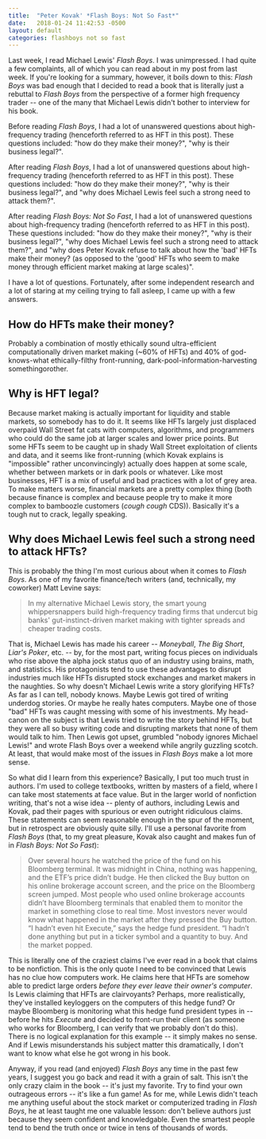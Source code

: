 ```yaml
---
title:  "Peter Kovak' *Flash Boys: Not So Fast*"
date:   2018-01-24 11:42:53 -0500
layout: default
categories: flashboys not so fast
---
```


Last week, I read Michael Lewis' *Flash Boys*. I was unimpressed. I had quite a few complaints, all of which you can read about in my post from last week. If you're looking for a summary, however, it boils down to this: *Flash Boys* was bad enough that I decided to read a book that is literally just a rebuttal to *Flash Boys* from the perspective of a former high frequency trader -- one of the many that Michael Lewis didn't bother to interview for his book.

Before reading *Flash Boys*, I had a lot of unanswered questions about high-frequency trading (henceforth referred to as HFT in this post). These questions included: "how do they make their money?", "why is their business legal?".

After reading *Flash Boys*, I had a lot of unanswered questions about high-frequency trading (henceforth referred to as HFT in this post). These questions included: "how do they make their money?", "why is their business legal?", and "why does Michael Lewis feel such a strong need to attack them?". 

After reading *Flash Boys: Not So Fast*, I had a lot of unanswered questions about high-frequency trading (henceforth referred to as HFT in this post). These questions included: "how do they make their money?", "why is their business legal?", "why does Michael Lewis feel such a strong need to attack them?", and "why does Peter Kovak refuse to talk about how the 'bad' HFTs make their money? (as opposed to the 'good' HFTs who seem to make money through efficient market making at large scales)". 

I have a lot of questions. Fortunately, after some independent research and a lot of staring at my ceiling trying to fall asleep, I came up with a few answers.

## How do HFTs make their money? 

Probably a combination of mostly ethically sound ultra-efficient
computationally driven market making (~60% of HFTs) and 40% of
god-knows-what ethically-filthy front-running,
dark-pool-information-harvesting somethingorother.

## Why is HFT legal?

Because market making is actually important for liquidity and stable
markets, so somebody has to do it. It seems like HFTs largely just
displaced overpaid Wall Street fat cats with computers, algorithms, and
programmers who could do the same job at larger scales and lower price
points. But some HFTs seem to be caught up in shady Wall Street
exploitation of clients and data, and it seems like front-running (which
Kovak explains is "impossible" rather unconvincingly) actually does happen
at some scale, whether between markets or in dark pools or whatever. Like
most businesses, HFT is a mix of useful and bad practices with a lot of
grey area. To make matters worse, financial markets are a pretty complex
thing (both because finance is complex and because people try to make it
more complex to bamboozle customers (*cough cough* CDS)). Basically it's a
tough nut to crack, legally speaking.

## Why does Michael Lewis feel such a strong need to attack HFTs?
    
This is probably the thing I'm most curious about when it comes to *Flash Boys*. As one of my favorite finance/tech writers (and, technically, my coworker) Matt Levine says: 

> In my alternative Michael Lewis story, the smart young whippersnappers
> build high-frequency trading firms that undercut big banks'
> gut-instinct-driven market making with tighter spreads and
> cheaper trading costs.

That is, Michael Lewis has made his career -- *Moneyball*, *The Big Short*, *Liar's Poker*, etc. -- by, for the most part, writing focus pieces on individuals who rise above the alpha jock status quo of an industry using brains, math, and statistics. His protagonists tend to use these advantages to disrupt industries much like HFTs disrupted stock exchanges and market makers in the naughties. So why doesn't Michael Lewis write a story glorifying HFTs? As far as I can tell, nobody knows. Maybe Lewis got tired of writing underdog stories. Or maybe he really hates computers. Maybe one of those "bad" HFTs was caught messing with some of his investments. My head-canon on the subject is that Lewis tried to write the story behind HFTs, but they were all so busy writing code and disrupting markets that none of them would talk to him. Then Lewis got upset, grumbled "nobody ignores Michael Lewis!" and wrote Flash Boys over a weekend while angrily guzzling scotch. At least, that would make most of the issues in *Flash Boys* make a lot more sense.

So what did I learn from this experience? Basically, I put too much trust in authors. I'm used to college textbooks, written by masters of a field, where I can take most statements at face value. But in the larger world of nonfiction writing, that's not a wise idea -- plenty of authors, including Lewis and Kovak, pad their pages with spurious or even outright ridiculous claims. These statements can seem reasonable enough in the spur of the moment, but in retrospect are obviously quite silly. I'll use a personal favorite from *Flash Boys* (that, to my great pleasure, Kovak also caught and makes fun of in *Flash Boys: Not So Fast*):

> Over several hours he watched the price of the fund on his Bloomberg
> terminal. It was midnight in China, nothing was happening, and the ETF’s
> price didn’t budge. He then clicked the Buy button on his online brokerage
> account screen, and the price on the Bloomberg screen jumped. Most people
> who used online brokerage accounts didn’t have Bloomberg terminals that
> enabled them to monitor the market in something close to real time. Most
> investors never would know what happened in the market after they pressed
> the Buy button. “I hadn’t even hit Execute,” says the hedge fund president.
> “I hadn’t done anything but put in a ticker symbol and a quantity to buy.
> And the market popped.

This is literally one of the craziest claims I've ever read in a book that claims to be nonfiction. This is the only quote I need to be convinced that Lewis has no clue how computers work. He claims here that HFTs are somehow able to predict large orders *before they ever leave their owner's computer*. Is Lewis claiming that HFTs are clairvoyants? Perhaps, more realistically, they've installed keyloggers on the computers of this hedge fund? Or maybe Bloomberg is monitoring what this hedge fund president types in -- before he hits *Execute* and decided to front-run their client (as someone who works for Bloomberg, I can verify that we probably don't do this). There is no logical explanation for this example -- it simply makes no sense. And if Lewis misunderstands his subject matter this dramatically, I don't want to know what else he got wrong in his book.

Anyway, if you read (and enjoyed) *Flash Boys* any time in the past few years, I suggest you go back and read it with a grain of salt. This isn't the only crazy claim in the book -- it's just my favorite. Try to find your own outrageous errors -- it's like a fun game! As for me, while Lewis didn't teach me anything useful about the stock market or computerized trading in *Flash Boys*, he at least taught me one valuable lesson: don't believe authors just because they seem confident and knowledgable. Even the smartest people tend to bend the truth once or twice in tens of thousands of words.
